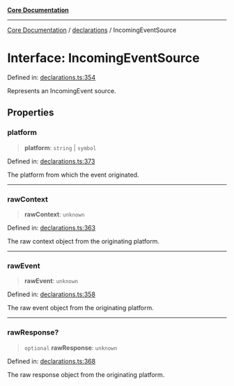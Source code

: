 [**Core Documentation**](../../README.md)

***

[Core Documentation](../../README.md) / [declarations](../README.md) / IncomingEventSource

# Interface: IncomingEventSource

Defined in: [declarations.ts:354](https://github.com/stonemjs/core/blob/b1f29857c7f1e529739f22d486494bed3b22d2c6/src/declarations.ts#L354)

Represents an IncomingEvent source.

## Properties

### platform

> **platform**: `string` \| `symbol`

Defined in: [declarations.ts:373](https://github.com/stonemjs/core/blob/b1f29857c7f1e529739f22d486494bed3b22d2c6/src/declarations.ts#L373)

The platform from which the event originated.

***

### rawContext

> **rawContext**: `unknown`

Defined in: [declarations.ts:363](https://github.com/stonemjs/core/blob/b1f29857c7f1e529739f22d486494bed3b22d2c6/src/declarations.ts#L363)

The raw context object from the originating platform.

***

### rawEvent

> **rawEvent**: `unknown`

Defined in: [declarations.ts:358](https://github.com/stonemjs/core/blob/b1f29857c7f1e529739f22d486494bed3b22d2c6/src/declarations.ts#L358)

The raw event object from the originating platform.

***

### rawResponse?

> `optional` **rawResponse**: `unknown`

Defined in: [declarations.ts:368](https://github.com/stonemjs/core/blob/b1f29857c7f1e529739f22d486494bed3b22d2c6/src/declarations.ts#L368)

The raw response object from the originating platform.
